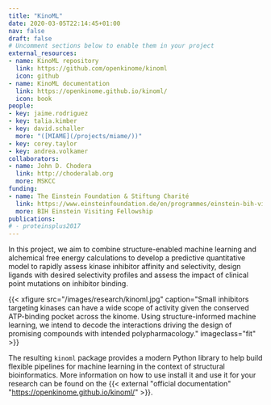 ```yaml
---
title: "KinoML"
date: 2020-03-05T22:14:45+01:00
nav: false
draft: false
# Uncomment sections below to enable them in your project
external_resources:
- name: KinoML repository
  link: https://github.com/openkinome/kinoml
  icon: github
- name: KinoML documentation
  link: https://openkinome.github.io/kinoml/
  icon: book
people:
- key: jaime.rodriguez
- key: talia.kimber
- key: david.schaller
  more: "([MIAME](/projects/miame/))"
- key: corey.taylor 
- key: andrea.volkamer
collaborators:
- name: John D. Chodera
  link: http://choderalab.org
  more: MSKCC
funding:
- name: The Einstein Foundation & Stiftung Charité
  link: https://www.einsteinfoundation.de/en/programmes/einstein-bih-visiting-fellow/
  more: BIH Einstein Visiting Fellowship
publications:
# - proteinsplus2017
---
```


In this project, we aim to combine structure-enabled machine learning and alchemical free energy calculations to develop a predictive quantitative model to rapidly assess kinase inhibitor affinity and selectivity, design ligands with desired selectivity profiles and assess the impact of clinical point mutations on inhibitor binding.

<!--more-->

{{< xfigure src="/images/research/kinoml.jpg" caption="Small inhibitors targeting kinases can have a wide scope of activity given the conserved ATP-binding pocket across the kinome. Using structure-informed machine learning, we intend to decode the interactions driving the design of promising compounds with intended polypharmacology." imageclass="fit" >}}

The resulting `kinoml` package provides a modern Python library to help build flexible pipelines for machine learning in the context of structural bioinformatics. More information on how to use install it and use it for your research can be found on the {{< external "official documentation" "https://openkinome.github.io/kinoml/" >}}.
